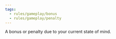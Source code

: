 ```yaml
---
tags:
  - rules/gameplay/bonus
  - rules/gameplay/penalty
---
```

A bonus or penalty due to your current state of mind.